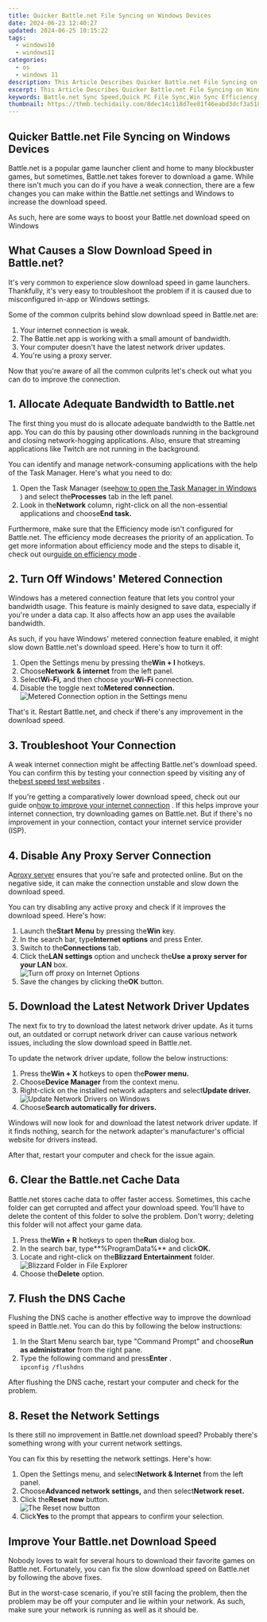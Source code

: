 ```yaml
---
title: Quicker Battle.net File Syncing on Windows Devices
date: 2024-06-23 12:40:27
updated: 2024-06-25 10:15:22
tags:
  - windows10
  - windows11
categories:
  - os
  - windows 11
description: This Article Describes Quicker Battle.net File Syncing on Windows Devices
excerpt: This Article Describes Quicker Battle.net File Syncing on Windows Devices
keywords: Battle.net Sync Speed,Quick PC File Sync,Win Sync Efficiency,Netfile Transfer Fast,Windows Sync Quicker,Devices File Rapid Sync,Speed up FileSync Windows
thumbnail: https://thmb.techidaily.com/8dec14c118d7ee81f46eabd3dcf3a5188bbf56bf80fdef23b5e5cacf3addecc5.jpg
---
```


## Quicker Battle.net File Syncing on Windows Devices

 Battle.net is a popular game launcher client and home to many blockbuster games, but sometimes, Battle.net takes forever to download a game. While there isn't much you can do if you have a weak connection, there are a few changes you can make within the Battle.net settings and Windows to increase the download speed.

 As such, here are some ways to boost your Battle.net download speed on Windows

## What Causes a Slow Download Speed in Battle.net?

 It's very common to experience slow download speed in game launchers. Thankfully, it's very easy to troubleshoot the problem if it is caused due to misconfigured in-app or Windows settings.

 Some of the common culprits behind slow download speed in Battle.net are:

1. Your internet connection is weak.
2. The Battle.net app is working with a small amount of bandwidth.
3. Your computer doesn't have the latest network driver updates.
4. You're using a proxy server.

 Now that you're aware of all the common culprits let's check out what you can do to improve the connection.

## 1\. Allocate Adequate Bandwidth to Battle.net

 The first thing you must do is allocate adequate bandwidth to the Battle.net app. You can do this by pausing other downloads running in the background and closing network-hogging applications. Also, ensure that streaming applications like Twitch are not running in the background.

 You can identify and manage network-consuming applications with the help of the Task Manager. Here's what you need to do:

1. Open the Task Manager (see[how to open the Task Manager in Windows](https://www.makeuseof.com/ways-to-open-task-manager-windows-10/) ) and select the**Processes** tab in the left panel.
2. Look in the**Network** column, right-click on all the non-essential applications and choose**End task.**

 Furthermore, make sure that the Efficiency mode isn't configured for Battle.net. The efficiency mode decreases the priority of an application. To get more information about efficiency mode and the steps to disable it, check out our[guide on efficiency mode](https://www.makeuseof.com/windows-11-task-manager-efficiency-mode/#how-to-enable-or-disable-efficiency-mode) .

## 2\. Turn Off Windows' Metered Connection

 Windows has a metered connection feature that lets you control your bandwidth usage. This feature is mainly designed to save data, especially if you're under a data cap. It also affects how an app uses the available bandwidth.

 As such, if you have Windows' metered connection feature enabled, it might slow down Battle.net's download speed. Here's how to turn it off:

1. Open the Settings menu by pressing the**Win + I** hotkeys.
2. Choose**Network** **& internet** from the left panel.
3. Select**Wi-Fi,** and then choose your**Wi-Fi** connection.
4. Disable the toggle next to**Metered connection.**  
![Metered Connection option in the Settings menu](https://static1.makeuseofimages.com/wordpress/wp-content/uploads/2022/11/Metered-Connection.jpg)

 That's it. Restart Battle.net, and check if there's any improvement in the download speed.

## 3\. Troubleshoot Your Connection

 A weak internet connection might be affecting Battle.net's download speed. You can confirm this by testing your connection speed by visiting any of the[best speed test websites](https://www.makeuseof.com/best-free-websites-test-internet-speed/) .

 If you're getting a comparatively lower download speed, check out our guide on[how to improve your internet connection](https://www.makeuseof.com/how-to-improve-internet-speed/) . If this helps improve your internet connection, try downloading games on Battle.net. But if there's no improvement in your connection, contact your internet service provider (ISP).

## 4\. Disable Any Proxy Server Connection

 A[proxy server](https://www.makeuseof.com/tag/what-is-a-proxy-server/) ensures that you're safe and protected online. But on the negative side, it can make the connection unstable and slow down the download speed.

 You can try disabling any active proxy and check if it improves the download speed. Here's how:

1. Launch the**Start Menu** by pressing the**Win** key.
2. In the search bar, type**Internet options** and press Enter.
3. Switch to the**Connections** tab.
4. Click the**LAN settings** option and uncheck the**Use** **a proxy server for your LAN** box.  
![Turn off proxy on Internet Options](https://static1.makeuseofimages.com/wordpress/wp-content/uploads/2022/06/Turn-off-proxy.jpg)
5. Save the changes by clicking the**OK** button.

## 5\. Download the Latest Network Driver Updates

 The next fix to try to download the latest network driver update. As it turns out, an outdated or corrupt network driver can cause various network issues, including the slow download speed in Battle.net.

To update the network driver update, follow the below instructions:

1. Press the**Win + X** hotkeys to open the**Power menu.**
2. Choose**Device Manager** from the context menu.
3. Right-click on the installed network adapters and select**Update driver.**  
![Update Network Drivers on Windows](https://static1.makeuseofimages.com/wordpress/wp-content/uploads/2022/10/Update-Network-Drivers-on-Windows.jpg)
4. Choose**Search automatically for drivers.**

 Windows will now look for and download the latest network driver update. If it finds nothing, search for the network adapter's manufacturer's official website for drivers instead.

After that, restart your computer and check for the issue again.

## 6\. Clear the Battle.net Cache Data

 Battle.net stores cache data to offer faster access. Sometimes, this cache folder can get corrupted and affect your download speed. You'll have to delete the content of this folder to solve the problem. Don't worry; deleting this folder will not affect your game data.

1. Press the**Win + R** hotkeys to open the**Run** dialog box.
2. In the search bar, type**%ProgramData%** and click**OK.**
3. Locate and right-click on the**Blizzard Entertainment** folder.  
![Blizzard Folder in File Explorer](https://static1.makeuseofimages.com/wordpress/wp-content/uploads/2022/11/Blizzard-Folder.jpg)
4. Choose the**Delete** option.

## 7\. Flush the DNS Cache

 Flushing the DNS cache is another effective way to improve the download speed in Battle.net. You can do this by following the below instructions:

1. In the Start Menu search bar, type "Command Prompt" and choose**Run as administrator** from the right pane.
2. Type the following command and press**Enter** .  
`ipconfig /flushdns`

 After flushing the DNS cache, restart your computer and check for the problem.

## 8\. Reset the Network Settings

 Is there still no improvement in Battle.net download speed? Probably there's something wrong with your current network settings.

You can fix this by resetting the network settings. Here's how:

1. Open the Settings menu, and select**Network & Internet** from the left panel.
2. Choose**Advanced network settings,** and then select**Network reset.**
3. Click the**Reset now** button.  
![The Reset now button](https://static1.makeuseofimages.com/wordpress/wp-content/uploads/2022/08/the-network-reset-button.jpg)
4. Click**Yes** to the prompt that appears to confirm your selection.

## Improve Your Battle.net Download Speed

 Nobody loves to wait for several hours to download their favorite games on Battle.net. Fortunately, you can fix the slow download speed on Battle.net by following the above fixes.

 But in the worst-case scenario, if you're still facing the problem, then the problem may be off your computer and lie within your network. As such, make sure your network is running as well as it should be.

<ins class="adsbygoogle"
     style="display:block"
     data-ad-format="autorelaxed"
     data-ad-client="ca-pub-7571918770474297"
     data-ad-slot="1223367746"></ins>



<ins class="adsbygoogle"
     style="display:block"
     data-ad-client="ca-pub-7571918770474297"
     data-ad-slot="8358498916"
     data-ad-format="auto"
     data-full-width-responsive="true"></ins>
